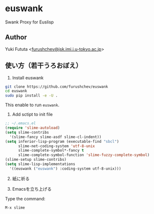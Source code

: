 euswank
=======

Swank Proxy for Euslisp

## Author

Yuki Fututa <<furushchev@jsk.imi.i.u-tokyo.ac.jp>>

## 使い方（若干うろおぼえ）

1. Install euswank

```bash
git clone https://github.com/furushchev/euswank
cd euswank
sudo pip install -e -U .
```

This enable to run `euswank`.

1. Add sctipt to init file

```lisp
;; ~/.emacs.el
(require 'slime-autoload)
(setq slime-contribs
  '(slime-fancy slime-asdf slime-cl-indent))
(setq inferior-lisp-program (executable-find "sbcl")
      slime-net-coding-system 'utf-8-unix
      slime-complete-symbol*-fancy t
      slime-complete-symbol-function 'slime-fuzzy-complete-symbol)
(slime-setup slime-contribs)
(setq slime-lisp-implementations
  '((euswank ("euswank") :coding-system utf-8-unix)))
```

2. 紙に祈る

3. Emacsを立ち上げる

Type the command:

```bash
M-x slime
```
